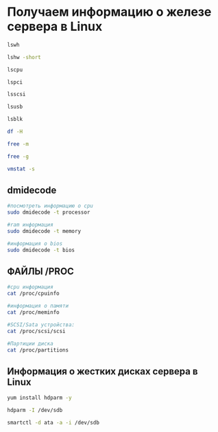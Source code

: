 # Получаем информацию о железе сервера в Linux

```bash
lswh

lshw -short

lscpu

lspci

lsscsi

lsusb

lsblk

df -H

free -m

free -g

vmstat -s
```

## dmidecode

```bash
#посмотреть информацию о cpu  
sudo dmidecode -t processor

#ram информация  
sudo dmidecode -t memory  

#информация о bios  
sudo dmidecode -t bios
```

## ФАЙЛЫ /PROC

```bash
#cpu информация  
cat /proc/cpuinfo  

#информация о памяти  
cat /proc/meminfo  

#SCSI/Sata устройства:  
cat /proc/scsi/scsi  

#Партиции диска
cat /proc/partitions
```

## Информация о жестких дисках сервера в Linux

```bash
yum install hdparm -y

hdparm -I /dev/sdb

smartctl -d ata -a -i /dev/sdb
```
